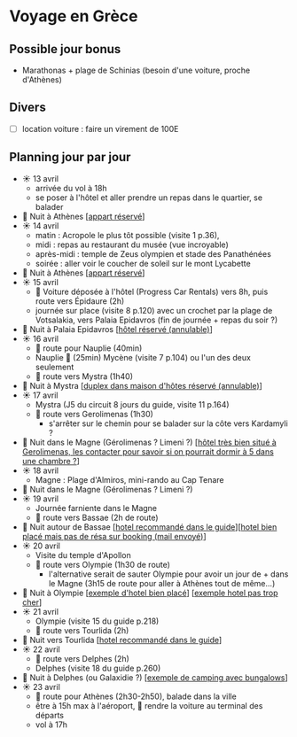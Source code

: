 # Voyage en Grèce

## Possible jour bonus

* Marathonas + plage de Schinias (besoin d'une voiture, proche d'Athènes)

## Divers

* [ ] location voiture : faire un virement de 100E

## Planning jour par jour 

* ☀️ 13 avril
    * arrivée du vol à 18h
    * se poser à l'hôtel et aller prendre un repas dans le quartier, se balader
* 🌃 Nuit à Athènes [[appart réservé](https://www.booking.com/hotel/gr/hestia-ippokratous-35.fr.html)]
* ☀️ 14 avril
    * matin : Acropole le plus tôt possible (visite 1 p.36), 
    * midi : repas au restaurant du musée (vue incroyable)
    * après-midi : temple de Zeus olympien et stade des Panathénées
    * soirée : aller voir le coucher de soleil sur le mont Lycabette
* 🌃 Nuit à Athènes [[appart réservé](https://www.booking.com/hotel/gr/hestia-ippokratous-35.fr.html)]
* ☀️ 15 avril
    * 🚗 Voiture déposée à l'hôtel (Progress Car Rentals) vers 8h, puis route vers Épidaure (2h)
    * journée sur place (visite 8 p.120) avec un crochet par la plage de Votsalakia, vers Palaia Epidavros (fin de journée + repas du soir ?)
* 🌃 Nuit à Palaia Epidavros [[hôtel réservé (annulable)](https://www.booking.com/hotel/gr/epidavros-seascape.fr.html)]
* ☀️ 16 avril
    * 🚗 route pour Nauplie (40min)
    * Nauplie 🚗 (25min) Mycène (visite 7 p.104) ou l'un des deux seulement
    * 🚗 route vers Mystra (1h40)
* 🌃 Nuit à Mystra [[duplex dans maison d'hôtes réservé (annulable)](https://www.booking.com/hotel/gr/arxontiko-taygeti.fr.html)]
* ☀️ 17 avril
    * Mystra (J5 du circuit 8 jours du guide, visite 11 p.164)
    * 🚗 route vers Gerolimenas (1h30)
      * s'arrêter sur le chemin pour se balader sur la côte vers Kardamyli ? 
* 🌃 Nuit dans le Magne (Gérolimenas ? Limeni ?) [[hôtel très bien situé à Gerolimenas, les contacter pour savoir si on pourrait dormir à 5 dans une chambre ?](https://www.booking.com/hotel/gr/akrotainaritis.fr.html)]
* ☀️ 18 avril
    * Magne : Plage d'Almiros, mini-rando au Cap Tenare
* 🌃 Nuit dans le Magne (Gérolimenas ? Limeni ?)
* ☀️ 19 avril
    * Journée farniente dans le Magne
    * 🚗 route vers Bassae (2h de route)
* 🌃 Nuit autour de Bassae [[hotel recommandé dans le guide](https://abeliona-retreat.com/fr/)][[hotel bien placé mais pas de résa sur booking (mail envoyé)](https://www.booking.com/hotel/gr/archontiko-andritsena.fr.html#map_closed)]
* ☀️ 20 avril
    * Visite du temple d'Apollon
    * 🚗 route vers Olympie (1h30 de route)
      * l'alternative serait de sauter Olympie pour avoir un jour de + dans le Magne (3h15 de route pour aller à Athènes tout de même...)
* 🌃 Nuit à Olympie [[exemple d'hotel bien placé](https://www.booking.com/hotel/gr/europahotel.fr.html)] [[exemple hotel pas trop cher](https://www.booking.com/hotel/gr/bacchus.fr.html?aid=304142&label=gen173rf-1FCAsoXEILZXVyb3BhaG90ZWxIDVgDaE2IAQGYAQ24AQfIAQ3YAQHoAQH4AQKIAgGiAgpnaXRodWIuY29tqAIDuALZkrmRBsACAdICJDcwNDgzMjIyLWMwOTEtNDA5Ny1iM2Y1LWY5NmQ0MjYxY2IwMNgCBeACAQ&sid=453d0b941566989da192fcc3796a6f63&age=12&all_sr_blocks=19001005_224275504_0_1_0&checkin=2022-04-19&checkout=2022-04-20&dest_id=-814535&dest_type=city&dist=0&group_adults=2&group_children=1&hapos=3&highlighted_blocks=19001005_224275504_0_1_0&hpos=3&matching_block_id=19001005_224275504_0_1_0&no_rooms=2&req_adults=2&req_age=12&req_children=1&room1=A&room2=A%2C12&sb_price_type=total&sr_order=popularity&sr_pri_blocks=19001005_224275504_0_1_0__12450&srepoch=1647200620&srpvid=d13c8ab5ac3701d5&type=total&ucfs=1&activeTab=main)]
* ☀️ 21 avril
    * Olympie (visite 15 du guide p.218)
    * 🚗 route vers Tourlida (2h)
* 🌃 Nuit vers Tourlida [[hotel recommandé dans le guide](https://www.booking.com/hotel/gr/socrates-organic-village-wild-ollive.fr.html)]
* ☀️ 22 avril
    * 🚗 route vers Delphes (2h)
    * Delphes (visite 18 du guide p.260)
* 🌃 Nuit à Delphes (ou Galaxidie ?)  [[exemple de camping avec bungalows](https://apolloncamping.gr/fr/)]
* ☀️ 23 avril
    * 🚗 route pour Athènes (2h30-2h50), balade dans la ville
    * être à 15h max à l'aéroport, 🚗 rendre la voiture au terminal des départs
    * vol à 17h
